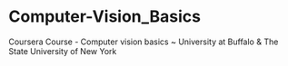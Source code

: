 # Computer-Vision_Basics
Coursera Course - Computer vision basics  ~  University at Buffalo &amp; The State University of New York
